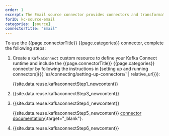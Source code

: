 ```yaml
---
order: 1
excerpt: The Email source connector provides connectors and transformations to use when integrating with email systems.
forID: kc-source-email
categories: [source]
connectorTitle: "Email"
---
```


To use the {{page.connectorTitle}} {{page.categories}} connector, complete the following steps:

1. Create a `KafkaConnect` custom resource to define your Kafka Connect runtime and include the {{page.connectorTitle}} {{page.categories}} connector by following the instructions in [setting up and running connectors]({{ 'es/connecting/setting-up-connectors/' | relative_url}}):

   {{site.data.reuse.kafkaconnectStep1_newcontent}}

2. {{site.data.reuse.kafkaconnectStep3_newcontent}}  

3. {{site.data.reuse.kafkaconnectStep4_newcontent}}
   
   {{site.data.reuse.kafkaconnectStep5_newcontent}} [connector documentation](https://github.com/jcustenborder/kafka-connect-email){:target="_blank"}.      
    
4. {{site.data.reuse.kafkaconnectStep6_newcontent}}

